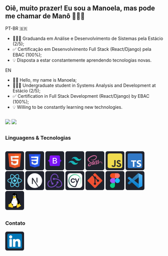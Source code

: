 ## Oiê, muito prazer! Eu sou a Manoela, mas pode me chamar de Manô 🙋🏻‍♀️

PT-BR 🇧🇷

- 👩🏻‍🎓 Graduanda em Análise e Desenvolvimento de Sistemas pela Estácio (2/5);
- ✅ Certificação em Desenvolvimento Full Stack (React/Django) pela EBAC (100%);
- 💡 Disposta a estar constantemente aprendendo tecnologias novas.

EN
- 👋🏻 Hello, my name is Manoela;
- 👩🏻‍🎓 Undergraduate student in Systems Analysis and Development at Estácio (2/5);
- ✅ Certification in Full Stack Development (React/Django) by EBAC (100%);
- 💡 Willing to be constantly learning new technologies.

##

<div display="flex">
    <img height="210px" src="https://github-readme-stats.vercel.app/api?username=manoelacsilva&show_icons=true&include_all_commits=true&count_private=true&title_color=ffffff&text_color=ffffff&bg_color=0d1117" />
    <img height="210px" src="https://github-readme-stats.vercel.app/api/top-langs/?username=manoelacsilva&layout=compact&langs_count=12&title_color=ffffff&text_color=ffffff&bg_color=0d1117" />
</div>
    

##

  <h3>Linguagens & Tecnologias</h3>
   <div style="display: inline_block"><br>
   <img alt="HTML" height="60" width="60" src="https://github.com/gui-bus/TechIcons/blob/main/Dark/HTML.svg">
   <img alt="CSS" height="60" width="60" src="https://github.com/gui-bus/TechIcons/blob/main/Dark/CSS.svg">
   <img alt="Bootstrap" height="60" width="60" src="https://github.com/gui-bus/TechIcons/blob/main/Dark/Bootstrap.svg">
   <img alt="TailwindCSS" height="60" width="60" src="https://github.com/gui-bus/TechIcons/blob/main/Dark/TailwindCSS.svg">
   <img alt="Sass" height="60" width="60" src="https://github.com/gui-bus/TechIcons/blob/main/Dark/Sass.svg">
   <img alt="Javascript" height="60" width="60" src="https://github.com/gui-bus/TechIcons/blob/main/Dark/Javascript.svg">
   <img alt="Typescript" height="60" width="60" src="https://github.com/gui-bus/TechIcons/blob/main/Dark/Typescript.svg">
   <img alt="React" height="60" width="60" src="https://github.com/gui-bus/TechIcons/blob/main/Dark/React.svg">
   <img alt="NextJS" height="60" width="60" src="https://github.com/gui-bus/TechIcons/blob/main/Dark/NextJS.svg">
   <img alt="Redux" height="60" width="60" src="https://github.com/gui-bus/TechIcons/blob/main/Dark/Redux.svg">
   <img alt="Cypress" height="60" width="60" src="https://github.com/gui-bus/TechIcons/blob/main/Dark/Cypress.svg">
   <img alt="GIT" height="60" width="60" src="https://github.com/gui-bus/TechIcons/blob/main/Dark/GIT.svg">
   <img alt="Figma" height="60" width="60" src="https://github.com/gui-bus/TechIcons/blob/main/Dark/Figma.svg">
   <img alt="VSCode" height="60" width="60" src="https://github.com/gui-bus/TechIcons/blob/main/Dark/VSCode.svg">
   <img alt="Linux" height="60" width="60" src="https://github.com/gui-bus/TechIcons/blob/main/Dark/Linux.svg">
    
<!--      
<img align="center" alt="Manoela-HTML" height="35" width="40" src="https://raw.githubusercontent.com/devicons/devicon/master/icons/html5/html5-original.svg">
    <img align="center" alt="Manoela-CSS" height="35" width="40" src="https://raw.githubusercontent.com/devicons/devicon/master/icons/css3/css3-original.svg">
    <img align="center" alt="Manoela-Bootstrap" height="40" width="45" title="Bootstrap" src="https://cdn.jsdelivr.net/gh/devicons/devicon/icons/bootstrap/bootstrap-original.svg">
    <img align="center" alt="Manoela-Sass" height="40" width="40" src="https://cdn.jsdelivr.net/gh/devicons/devicon/icons/sass/sass-original.svg" />
    <img align="center" alt="Manoela-jquey" height="40" width="40" src="https://cdn.jsdelivr.net/gh/devicons/devicon/icons/jquery/jquery-original.svg" />
    <img align="center" alt="Manoela-jquey" height="40" width="40" src="https://raw.githubusercontent.com/devicons/devicon/master/icons/gulp/gulp-plain.svg"/> 
    <img align="center" alt="Manoela-Js" height="35" width="40" src="https://raw.githubusercontent.com/devicons/devicon/master/icons/javascript/javascript-plain.svg">
    <img align="center" alt="Manoela-Ts" height="35" width="40" src="https://raw.githubusercontent.com/devicons/devicon/master/icons/typescript/typescript-plain.svg">
    <img align="center" alt="Manoela-Vue" height="35" width="40" src="https://cdn.jsdelivr.net/gh/devicons/devicon/icons/vuejs/vuejs-original.svg" />
    <img align="center" alt="Manoela-React" height="35" width="40" src="https://raw.githubusercontent.com/devicons/devicon/master/icons/react/react-original.svg">
    <img align="center" alt="Manoela-Redux" height="35" width="40" src="https://cdn.jsdelivr.net/gh/devicons/devicon/icons/redux/redux-original.svg" />
    <img align="center" alt="Manoela-Jest" height="30" width="40" src="https://cdn.jsdelivr.net/gh/devicons/devicon/icons/jest/jest-plain.svg"/>
    <img align="center" alt="Manoela-git" height="35" width="40" src="https://raw.githubusercontent.com/devicons/devicon/master/icons/git/git-original.svg">
    <img align="center" alt="Manoela-figma" height="35" width="40" src="https://cdn.jsdelivr.net/gh/devicons/devicon/icons/figma/figma-original.svg"  />
  <img align="center" alt="Cah-Node" height="30" width="40" src="https://cdn.jsdelivr.net/gh/devicons/devicon/icons/nodejs/nodejs-plain.svg"/>
  <img align="center" alt="Cah-MySQL" height="30" width="40" src="https://cdn.jsdelivr.net/gh/devicons/devicon/icons/mysql/mysql-original.svg"/>
  <img align="center" alt="Cah-Docker" height="30" width="40" src="https://cdn.jsdelivr.net/gh/devicons/devicon/icons/docker/docker-plain.svg"/>
  <img align="center" alt="Luccas-Python" height="30" width="40" src="https://raw.githubusercontent.com/devicons/devicon/master/icons/python/python-original.svg">
  <img align="center" alt="Luccas-Firebase" height="30" width="40" src="https://cdn.jsdelivr.net/gh/devicons/devicon/icons/firebase/firebase-plain.svg" />
  <img alt="mong-db" height="45" width="55" src="https://cdn.jsdelivr.net/gh/devicons/devicon/icons/nextjs/nextjs-line.svg" />
  <a href = "mailto:manoelacs62@gmail.com"><img src="https://img.shields.io/badge/-Gmail-%23333?style=for-the-badge&logo=gmail&logoColor=white" target="_blank"></a>
   <a href="https://www.linkedin.com/in/manoela-coelho" target="_blank"><img src="https://img.shields.io/badge/-LinkedIn-%230077B5?style=for-the-badge&logo=linkedin&logoColor=white" target="_blank"></a> -->
   </div>

##

 <div>
   <h3>Contato</h3>
        <!--  <a href="mailto:manoelacs62@gmail.com">
                <img alt="Gmail" height="60" width="60" src="https://github.com/gui-bus/TechIcons/blob/main/Dark/Gmail.svg"> 
              </a> -->
     <a href="https://www.linkedin.com/in/manoela-coelho">
        <img alt="Linkedin" height="60" width="60" src="https://github.com/gui-bus/TechIcons/blob/main/Dark/Linkedin.svg"> 
      </a>
 </div>
<!---
manoelacsilva/manoelacsilva is a ✨ special ✨ repository because its `README.md` (this file) appears on your GitHub profile.
You can click the Preview link to take a look at your changes.
--->
